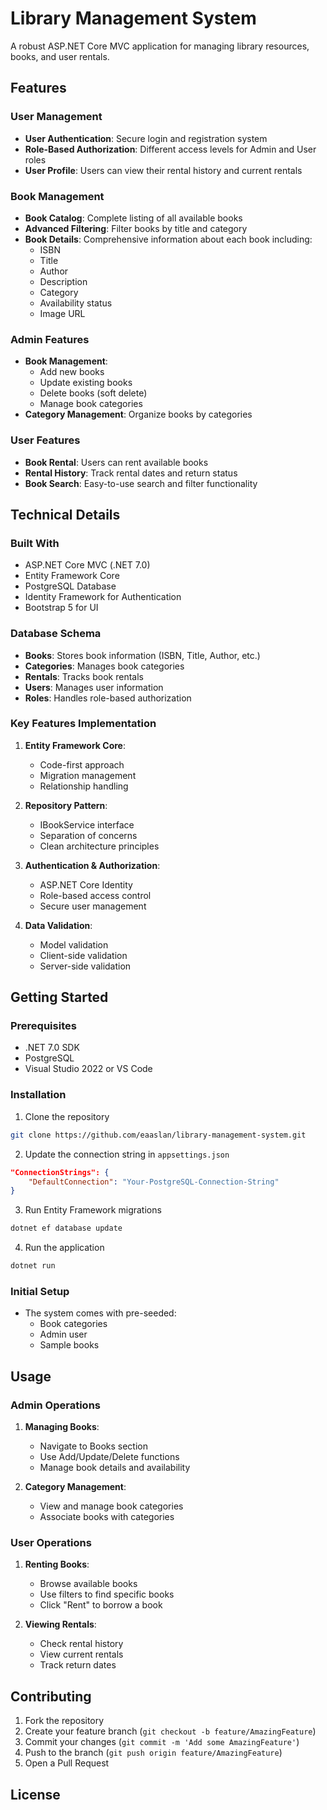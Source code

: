 # Library Management System

A robust ASP.NET Core MVC application for managing library resources, books, and user rentals.

## Features

### User Management
- **User Authentication**: Secure login and registration system
- **Role-Based Authorization**: Different access levels for Admin and User roles
- **User Profile**: Users can view their rental history and current rentals

### Book Management
- **Book Catalog**: Complete listing of all available books
- **Advanced Filtering**: Filter books by title and category
- **Book Details**: Comprehensive information about each book including:
  - ISBN
  - Title
  - Author
  - Description
  - Category
  - Availability status
  - Image URL

### Admin Features
- **Book Management**:
  - Add new books
  - Update existing books
  - Delete books (soft delete)
  - Manage book categories
- **Category Management**: Organize books by categories

### User Features
- **Book Rental**: Users can rent available books
- **Rental History**: Track rental dates and return status
- **Book Search**: Easy-to-use search and filter functionality

## Technical Details

### Built With
- ASP.NET Core MVC (.NET 7.0)
- Entity Framework Core
- PostgreSQL Database
- Identity Framework for Authentication
- Bootstrap 5 for UI

### Database Schema
- **Books**: Stores book information (ISBN, Title, Author, etc.)
- **Categories**: Manages book categories
- **Rentals**: Tracks book rentals
- **Users**: Manages user information
- **Roles**: Handles role-based authorization

### Key Features Implementation
1. **Entity Framework Core**:
   - Code-first approach
   - Migration management
   - Relationship handling

2. **Repository Pattern**:
   - IBookService interface
   - Separation of concerns
   - Clean architecture principles

3. **Authentication & Authorization**:
   - ASP.NET Core Identity
   - Role-based access control
   - Secure user management

4. **Data Validation**:
   - Model validation
   - Client-side validation
   - Server-side validation

## Getting Started

### Prerequisites
- .NET 7.0 SDK
- PostgreSQL
- Visual Studio 2022 or VS Code

### Installation
1. Clone the repository
```bash
git clone https://github.com/eaaslan/library-management-system.git
```

2. Update the connection string in `appsettings.json`
```json
"ConnectionStrings": {
    "DefaultConnection": "Your-PostgreSQL-Connection-String"
}
```

3. Run Entity Framework migrations
```bash
dotnet ef database update
```

4. Run the application
```bash
dotnet run
```

### Initial Setup
- The system comes with pre-seeded:
  - Book categories
  - Admin user
  - Sample books

## Usage

### Admin Operations
1. **Managing Books**:
   - Navigate to Books section
   - Use Add/Update/Delete functions
   - Manage book details and availability

2. **Category Management**:
   - View and manage book categories
   - Associate books with categories

### User Operations
1. **Renting Books**:
   - Browse available books
   - Use filters to find specific books
   - Click "Rent" to borrow a book

2. **Viewing Rentals**:
   - Check rental history
   - View current rentals
   - Track return dates

## Contributing
1. Fork the repository
2. Create your feature branch (`git checkout -b feature/AmazingFeature`)
3. Commit your changes (`git commit -m 'Add some AmazingFeature'`)
4. Push to the branch (`git push origin feature/AmazingFeature`)
5. Open a Pull Request

## License

